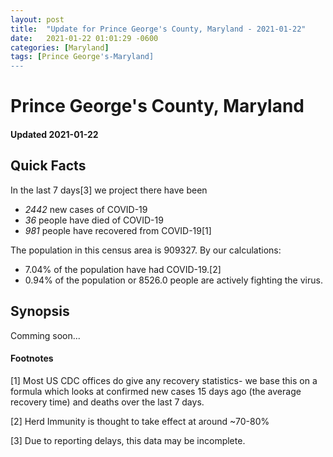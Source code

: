 ```yaml
---
layout: post
title:  "Update for Prince George's County, Maryland - 2021-01-22"
date:   2021-01-22 01:01:29 -0600
categories: [Maryland]
tags: [Prince George's-Maryland]
---
```


# Prince George's County, Maryland
#### Updated 2021-01-22

## Quick Facts

In the last 7 days[3] we project there have been
- *2442* new cases of COVID-19
- *36* people have died of COVID-19
- *981* people have recovered from COVID-19[1]

The population in this census area is 909327. By our calculations:
- 7.04% of the population have had COVID-19.[2]
- 0.94% of the population or 8526.0 people are actively fighting the virus.

## Synopsis

Comming soon...


#### Footnotes

[1] Most US CDC offices do give any recovery statistics- we base this on a formula which looks at confirmed new cases
15 days ago (the average recovery time) and deaths over the last 7 days.

[2] Herd Immunity is thought to take effect at around ~70-80%

[3] Due to reporting delays, this data may be incomplete.
 
    